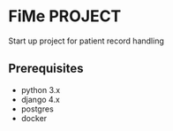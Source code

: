 # FiMe PROJECT #
Start up project for patient record handling

## Prerequisites ###
- python 3.x
- django 4.x
- postgres
- docker
